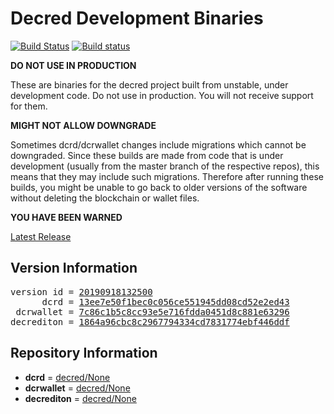 
# Decred Development Binaries

[![Build Status](https://travis-ci.org/matheusd/decred-weekly-builds.svg?branch=v20190918132500)](https://travis-ci.org/matheusd/decred-weekly-builds) [![Build status](https://ci.appveyor.com/api/projects/status/hncgrnv0xuqb6s3c/branch/master?svg=true)](https://ci.appveyor.com/project/matheusd/decred-weekly-builds/branch/master)


**DO NOT USE IN PRODUCTION**

These are binaries for the decred project built from unstable, under development
code. Do not use in production. You will not receive support for them.

**MIGHT NOT ALLOW DOWNGRADE**

Sometimes dcrd/dcrwallet changes include migrations which cannot be downgraded.
Since these builds are made from code that is under development (usually from
the master branch of the respective repos), this means that they may include such
migrations. Therefore after running these builds, you might be unable to go back
to older versions of the software without deleting the blockchain or wallet
files.

**YOU HAVE BEEN WARNED**

[Latest Release](https://github.com/matheusd/decred-weekly-builds/releases/latest)

## Version Information

<pre>
version id = <a href="https://github.com/matheusd/decred-weekly-builds/releases/tag/v20190918132500">20190918132500</a>
      dcrd = <a href="https://github.com/decred/dcrd/commits/13ee7e50f1bec0c056ce551945dd08cd52e2ed43">13ee7e50f1bec0c056ce551945dd08cd52e2ed43</a>
 dcrwallet = <a href="https://github.com/decred/dcrwallet/commits/7c86c1b5c8cc93e5e716fdda0451d8c881e63296">7c86c1b5c8cc93e5e716fdda0451d8c881e63296</a>
decrediton = <a href="https://github.com/decred/decrediton/commits/1864a96cbc8c2967794334cd7831774ebf446ddf">1864a96cbc8c2967794334cd7831774ebf446ddf</a>
</pre>

## Repository Information

- **dcrd** = [decred/None](https://github.com/decred/dcrd)
- **dcrwallet** = [decred/None](https://github.com/decred/dcrwallet)
- **decrediton** = [decred/None](https://github.com/decred/decrediton)


